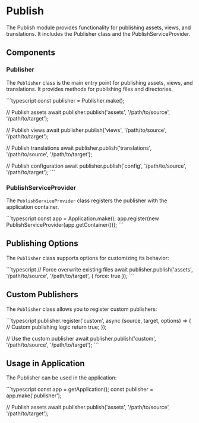 # Publish

The Publish module provides functionality for publishing assets, views, and translations. It includes the Publisher class and the PublishServiceProvider.

## Components

### Publisher

The `Publisher` class is the main entry point for publishing assets, views, and translations. It provides methods for publishing files and directories.

\`\`\`typescript
const publisher = Publisher.make();

// Publish assets
await publisher.publish('assets', '/path/to/source', '/path/to/target');

// Publish views
await publisher.publish('views', '/path/to/source', '/path/to/target');

// Publish translations
await publisher.publish('translations', '/path/to/source', '/path/to/target');

// Publish configuration
await publisher.publish('config', '/path/to/source', '/path/to/target');
\`\`\`

### PublishServiceProvider

The `PublishServiceProvider` class registers the publisher with the application container.

\`\`\`typescript
const app = Application.make();
app.register(new PublishServiceProvider(app.getContainer()));
\`\`\`

## Publishing Options

The `Publisher` class supports options for customizing its behavior:

\`\`\`typescript
// Force overwrite existing files
await publisher.publish('assets', '/path/to/source', '/path/to/target', { force: true });
\`\`\`

## Custom Publishers

The `Publisher` class allows you to register custom publishers:

\`\`\`typescript
publisher.register('custom', async (source, target, options) => {
  // Custom publishing logic
  return true;
});

// Use the custom publisher
await publisher.publish('custom', '/path/to/source', '/path/to/target');
\`\`\`

## Usage in Application

The Publisher can be used in the application:

\`\`\`typescript
const app = getApplication();
const publisher = app.make<Publisher>('publisher');

// Publish assets
await publisher.publish('assets', '/path/to/source', '/path/to/target');
